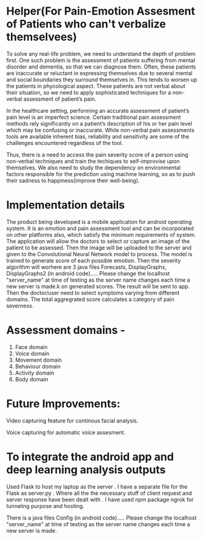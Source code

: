 # Helper(For Pain-Emotion Assesment of Patients who can't verbalize themselvees)
To solve any real-life problem, we need to understand the depth of problem first. One such problem is the assessment of patients suffering from mental disorder and dementia, so that we can diagnose them. Often, these patients are inaccurate or reluctant in expressing themselves due to several mental and social boundaries they surround themselves in. This tends to worsen up the patients in phycological aspect. These patients are not verbal about their situation, so we need to apply sophisticated techniques for a non-verbal assessment of patient’s pain.

In the healthcare setting, performing an accurate assessment of patient’s pain level is an imperfect science. Certain traditional pain assessment methods rely significantly on a patient’s description of his or her pain level which may be confusing or inaccurate. While non-verbal pain assessments tools are available inherent bias, reliability and sensitivity are some of the challenges encountered regardless of the tool.

Thus, there is a need to access the pain severity score of a person using non-verbal techniques and train the techiques to self-improvise upon themselves. We also need to study the dependency on environmental factors responsible for the prediction using machine learning, so as to push their sadness to happiness(improve their well-being).

# Implementation details
The product being developed is a mobile application for android operating system. It is an emotion and pain assessment tool and can be incorporated on other platforms also, which satisfy the minimum requirements of system.
The application will allow the doctors to select or capture an image of the patient to be assessed. Then the image will be uploaded to the server and given to the Convolutional Neural Network model to process. The model is trained to generate score of each possible emotion. Then the severity algorithm will worhere are 3 java files Forecasts, DisplayGraphs, DisplayGraphs2 (in android code)..... Please change the localhost "server_name" at time of testing as the server name changes each time a new server is made.k on generated scores.
The result will be sent to app. Then the doctor/user need to select symptoms varying from different domains. The total aggregrated score calculates a category of pain severness.

# Assessment domains - 
1. Face domain
2. Voice domain
3. Movement domain
4. Behaviour domain
5. Activity domain
6. Body domain

# Future Improvements: 
Video capturing feature for continous facial analysis.

Voice capturing for automatic voice assesment.

# To integrate the android app and deep learning analysis outputs
Used Flask to host my laptop as the server . I have a separate file for the Flask as server.py . Where all the the necessary stuff of client request and server response have been dealt with . I have used npm package ngrok for tunneling purpose and hosting.

There is a java files Config (in android code)..... Please change the localhost "server_name" at time of testing as the server name changes each time a new server is made.
